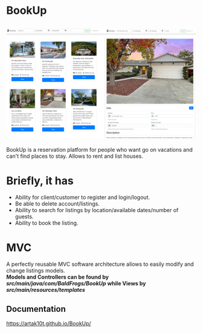# BookUp
![BookUp](bookUp.png)
---
BookUp is a reservation platform for people who want go on vacations and can't find places to stay. Allows to rent and list houses. 

# Briefly, it has
  * Ability for client/customer to register and login/logout.
  * Be able to delete account/listings.
  * Ability to search for listings by location/available dates/number of guests.
  * Ability to book the listing.

# MVC
A perfectly reusable MVC software architecture allows to easily modify and change listings models.  
**Models and Controllers can be found by *src/main/java/com/BaldFrogs/BookUp* while Views by *src/main/resources/templates***

## Documentation
https://artak10t.github.io/BookUp/
